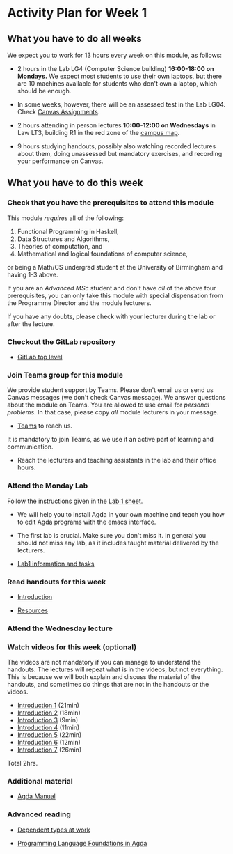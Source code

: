 # Activity Plan for Week 1

## What you have to do all weeks

We expect you to work for 13 hours every week on this module, as follows:

 * 2 hours in the Lab LG4 (Computer Science building) **16:00-18:00 on Mondays.**
   We expect most students to use their own laptops, but there are 10 machines available for students who don't own a laptop, which should be enough.

 * In some weeks, however, there will be an assessed test in the Lab LG04. Check [Canvas Assignments](https://canvas.bham.ac.uk/courses/72991/assignments).

 * 2 hours attending in person lectures **10:00-12:00 on Wednesdays** in Law LT3, building R1 in the red zone of the [campus map](https://www.birmingham.ac.uk/contact/directions/index.aspx).

 * 9 hours studying handouts, possibly also watching recorded lectures about them, doing unassessed but mandatory exercises, and recording your performance on Canvas.

## What you have to do this week

### Check that you have the prerequisites to attend this module

This module *requires* all of the following:

 1. Functional Programming in Haskell,
 2. Data Structures and Algorithms,
 3. Theories of computation, and
 4. Mathematical and logical foundations of computer science,

or being a Math/CS undergrad student at the University of Birmingham and having 1-3 above.

If you are an *Advanced MSc* student and don't have *all* of the above four prerequisites, you can only take this module with special dispensation from the Programme Director and the module lecturers.

If you have any doubts, please check with your lecturer during the lab or after the lecture.

### Checkout the GitLab repository

 * [GitLab top level](/README.md)

### Join Teams group for this module

We provide student support by Teams. Please don't email us or send us Canvas messages (we don't check Canvas message). We answer questions about the module on Teams. You are allowed to use email for *personal problems*. In that case, please copy *all* module lecturers in your message.

 *  [Teams](https://teams.microsoft.com/l/team/19%3a19sGXS3LkwqITRhFk6qlzTM90BHz4VGMbBA7zcZ1L9Y1%40thread.tacv2/conversations?groupId=064d2e52-79d2-4c65-8040-f2c5101a85a5&tenantId=b024cacf-dede-4241-a15c-3c97d553e9f3) to reach us.

   It is mandatory to join Teams, as we use it an active part of learning and communication.

 * Reach the lecturers and teaching assistants in the lab and their office hours.

### Attend the Monday Lab

Follow the instructions given in the [Lab 1 sheet](/files/LectureNotes/files/exercises/lab1.lagda.md).

 * We will help you to install Agda in your own machine and teach you how to edit Agda programs with the emacs interface.

 * The first lab is crucial. Make sure you don't miss it. In general you should not miss any lab, as it includes taught material delivered by the lecturers.

 * [Lab1 information and tasks](/files/LectureNotes/files/exercises/lab1.lagda.md)

### Read handouts for this week

 * [Introduction](/files/LectureNotes/files/introduction.lagda.md)

 * [Resources](/files/Resources/resources.md)

### Attend the Wednesday lecture

### Watch videos for this week (optional)

The videos are not mandatory if you can manage to understand the handouts.
The lectures will repeat what is in the videos, but not everything. This is because we will both explain and discuss the material of the handouts, and sometimes do things that are not in the handouts or the videos.

 * [Introduction 1](https://bham.cloud.panopto.eu/Panopto/Pages/Viewer.aspx?id=863d96f5-cd50-4d41-8dfe-ae2901381768) (21min)
 * [Introduction 2](https://bham.cloud.panopto.eu/Panopto/Pages/Viewer.aspx?id=e0f0c63d-cdad-4b2b-a721-ae290138176b) (18min)
 * [Introduction 3](https://bham.cloud.panopto.eu/Panopto/Pages/Viewer.aspx?id=e5976372-898a-4c27-8a22-ae290138177b) (9min)
 * [Introduction 4](https://bham.cloud.panopto.eu/Panopto/Pages/Viewer.aspx?id=a375ddf2-de8a-4b79-9b18-ae290138177b) (11min)
 * [Introduction 5](https://bham.cloud.panopto.eu/Panopto/Pages/Viewer.aspx?id=2d9df2eb-ba86-4abf-8492-ae2901383764) (22min)
 * [Introduction 6](https://bham.cloud.panopto.eu/Panopto/Pages/Viewer.aspx?id=86c95950-2afb-479b-8980-ae2901384576) (12min)
 * [Introduction 7](https://bham.cloud.panopto.eu/Panopto/Pages/Viewer.aspx?id=b221e56c-aeb7-4ea0-878f-ae290138551e) (26min)

Total 2hrs.

### Additional material

 * [Agda Manual](https://my-agda.readthedocs.io/en/latest/index.html)

### Advanced reading

 * [Dependent types at work](https://www.cse.chalmers.se/~peterd/papers/DependentTypesAtWork.pdf)

 * [Programming Language Foundations in Agda](https://plfa.github.io/)
